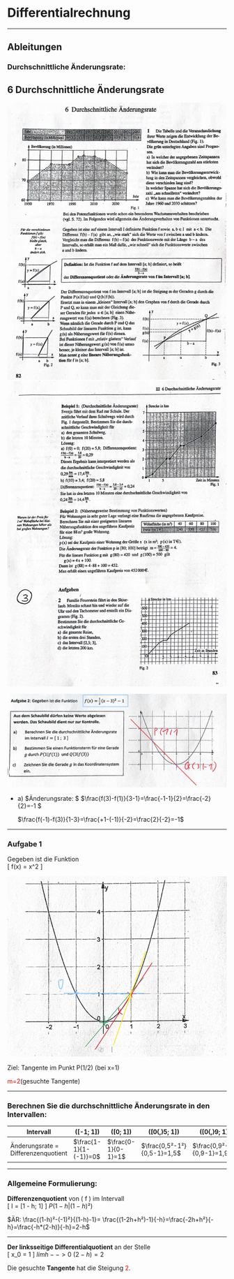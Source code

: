 # Differentialrechnung
---
## Ableitungen
### Durchschnittliche Änderungsrate:
## 6 Durchschnittliche Änderungsrate

  ![Beispielbild](Pictures/Screenshot_12.png)
  ![Beispielbild](Pictures/Screenshot_13.png)

  ![Beispielbild](Pictures/Screenshot_11.png)
- a)
  $Änderungsrate: $
  $\frac{f(3)-f(1)}{3-1}=\frac{-1-1}{2}=\frac{-2}{2}=-1 $
  
  $\frac{f(-1)-f(3)}{1-3}=\frac{+1-(-1)}{-2}=\frac{2}{-2}=-1$
---
  ### Aufgabe 1
Gegeben ist die Funktion  
\[
f(x) = x^2
\]

![Beispielbild](Pictures/Screenshot_16.png)

Ziel: Tangente im Punkt P(1/2) (bei x=1)

<span style="color:red">m=2</span>(gesuchte Tangente)

---

### Berechnen Sie die durchschnittliche Änderungsrate in den Intervallen:

| Intervall       | \([-1; 1]\)  | \([0; 1]\) | \([0{,}5; 1]\) | \([0{,}9; 1]\) | \([0{,}99; 1]\) |
|-----------------|------------|------------|----------------|----------------|-----------------|
| Änderungsrate = Differenzenquotient |$\frac{1-1}{1-(-1)}=0$|$\frac{0-1}{0-1}=1$ |$\frac{0,5²-1²}{0,5-1}=1,5$|$\frac{0,9²-1²}{0,9-1}=1,9$|$\frac{0,99²-1²}{0,99-1}=1,99$|

---

### Allgemeine Formulierung:

**Differenzenquotient** von \( f \) im Intervall  
\[
I = [1 - h; 1]
\]
$P(1-h|(1-h)²)$

$ÄR: \frac{(1-h)²-(-1)²}{(1-h)-1}= \frac{(1-2h+h²)-1}{-h}=\frac{-2h+h²}{-h}=\frac{-h*(2-h)}{-h}=2-h$


---

**Der linksseitige Differentialquotient** an der Stelle  
\[
x_0 = 1
\]
$lim h-->0$
$(2-h)=2$

Die gesuchte **Tangente** hat die Steigung <span style="color:red">2</span>.
